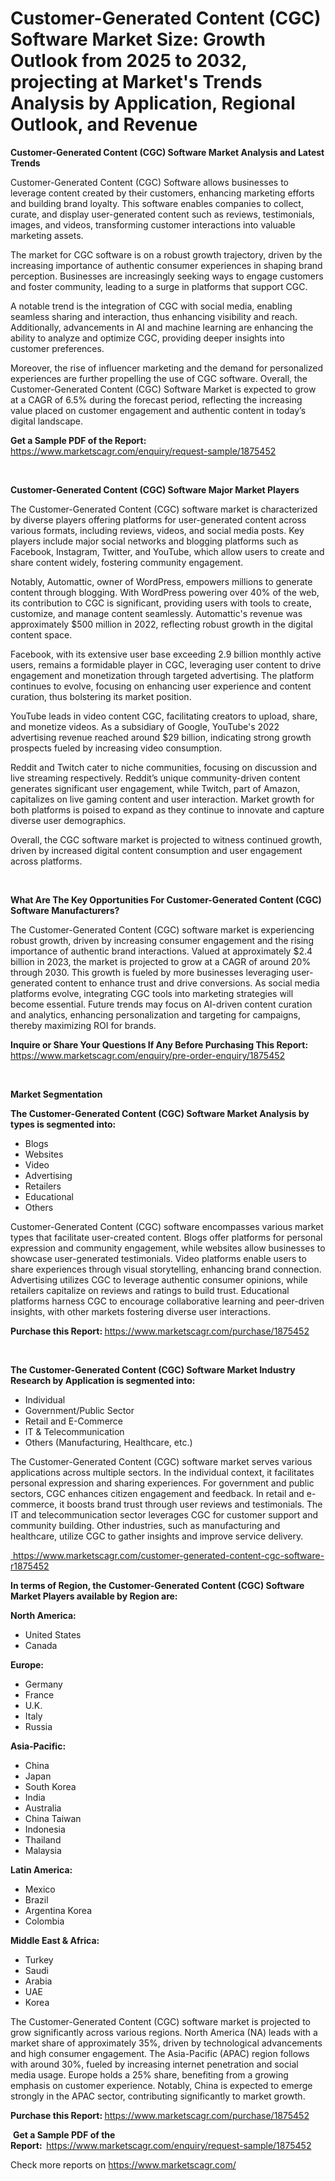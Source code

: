 <p><h1>Customer-Generated Content (CGC) Software Market Size: Growth Outlook from 2025 to 2032, projecting at Market's Trends Analysis by Application, Regional Outlook, and Revenue</h1></p><p><strong>Customer-Generated Content (CGC) Software Market Analysis and Latest Trends</strong></p>
<p><p>Customer-Generated Content (CGC) Software allows businesses to leverage content created by their customers, enhancing marketing efforts and building brand loyalty. This software enables companies to collect, curate, and display user-generated content such as reviews, testimonials, images, and videos, transforming customer interactions into valuable marketing assets. </p><p>The market for CGC software is on a robust growth trajectory, driven by the increasing importance of authentic consumer experiences in shaping brand perception. Businesses are increasingly seeking ways to engage customers and foster community, leading to a surge in platforms that support CGC. </p><p>A notable trend is the integration of CGC with social media, enabling seamless sharing and interaction, thus enhancing visibility and reach. Additionally, advancements in AI and machine learning are enhancing the ability to analyze and optimize CGC, providing deeper insights into customer preferences. </p><p>Moreover, the rise of influencer marketing and the demand for personalized experiences are further propelling the use of CGC software. Overall, the Customer-Generated Content (CGC) Software Market is expected to grow at a CAGR of 6.5% during the forecast period, reflecting the increasing value placed on customer engagement and authentic content in today’s digital landscape.</p></p>
<p><strong>Get a Sample PDF of the Report:&nbsp;</strong> <a href="https://www.marketscagr.com/enquiry/request-sample/1875452?utm_campaign=3440&utm_medium=2&utm_source=Github&utm_content=ia&utm_term=28032025&utm_id=customer-generated-content-cgc-software">https://www.marketscagr.com/enquiry/request-sample/1875452</a></p>
<p>&nbsp;</p>
<p><strong>Customer-Generated Content (CGC) Software Major Market Players</strong></p>
<p><p>The Customer-Generated Content (CGC) software market is characterized by diverse players offering platforms for user-generated content across various formats, including reviews, videos, and social media posts. Key players include major social networks and blogging platforms such as Facebook, Instagram, Twitter, and YouTube, which allow users to create and share content widely, fostering community engagement.</p><p>Notably, Automattic, owner of WordPress, empowers millions to generate content through blogging. With WordPress powering over 40% of the web, its contribution to CGC is significant, providing users with tools to create, customize, and manage content seamlessly. Automattic's revenue was approximately $500 million in 2022, reflecting robust growth in the digital content space.</p><p>Facebook, with its extensive user base exceeding 2.9 billion monthly active users, remains a formidable player in CGC, leveraging user content to drive engagement and monetization through targeted advertising. The platform continues to evolve, focusing on enhancing user experience and content curation, thus bolstering its market position.</p><p>YouTube leads in video content CGC, facilitating creators to upload, share, and monetize videos. As a subsidiary of Google, YouTube's 2022 advertising revenue reached around $29 billion, indicating strong growth prospects fueled by increasing video consumption.</p><p>Reddit and Twitch cater to niche communities, focusing on discussion and live streaming respectively. Reddit’s unique community-driven content generates significant user engagement, while Twitch, part of Amazon, capitalizes on live gaming content and user interaction. Market growth for both platforms is poised to expand as they continue to innovate and capture diverse user demographics.</p><p>Overall, the CGC software market is projected to witness continued growth, driven by increased digital content consumption and user engagement across platforms.</p></p>
<p>&nbsp;</p>
<p><strong>What Are The Key Opportunities For Customer-Generated Content (CGC) Software Manufacturers?</strong></p>
<p><p>The Customer-Generated Content (CGC) software market is experiencing robust growth, driven by increasing consumer engagement and the rising importance of authentic brand interactions. Valued at approximately $2.4 billion in 2023, the market is projected to grow at a CAGR of around 20% through 2030. This growth is fueled by more businesses leveraging user-generated content to enhance trust and drive conversions. As social media platforms evolve, integrating CGC tools into marketing strategies will become essential. Future trends may focus on AI-driven content curation and analytics, enhancing personalization and targeting for campaigns, thereby maximizing ROI for brands.</p></p>
<p><strong>Inquire or Share Your Questions If Any Before Purchasing This Report:</strong> <a href="https://www.marketscagr.com/enquiry/pre-order-enquiry/1875452?utm_campaign=3440&utm_medium=2&utm_source=Github&utm_content=ia&utm_term=28032025&utm_id=customer-generated-content-cgc-software">https://www.marketscagr.com/enquiry/pre-order-enquiry/1875452</a></p>
<p>&nbsp;</p>
<p><strong>Market Segmentation</strong></p>
<p><strong>The Customer-Generated Content (CGC) Software Market Analysis by types is segmented into:</strong></p>
<p><ul><li>Blogs</li><li>Websites</li><li>Video</li><li>Advertising</li><li>Retailers</li><li>Educational</li><li>Others</li></ul></p>
<p><p>Customer-Generated Content (CGC) software encompasses various market types that facilitate user-created content. Blogs offer platforms for personal expression and community engagement, while websites allow businesses to showcase user-generated testimonials. Video platforms enable users to share experiences through visual storytelling, enhancing brand connection. Advertising utilizes CGC to leverage authentic consumer opinions, while retailers capitalize on reviews and ratings to build trust. Educational platforms harness CGC to encourage collaborative learning and peer-driven insights, with other markets fostering diverse user interactions.</p></p>
<p><strong>Purchase this Report:&nbsp;</strong><a href="https://www.marketscagr.com/purchase/1875452?utm_campaign=3440&utm_medium=2&utm_source=Github&utm_content=ia&utm_term=28032025&utm_id=customer-generated-content-cgc-software">https://www.marketscagr.com/purchase/1875452</a></p>
<p>&nbsp;</p>
<p><strong>The Customer-Generated Content (CGC) Software Market Industry Research by Application is segmented into:</strong></p>
<p><ul><li>Individual</li><li>Government/Public Sector</li><li>Retail and E-Commerce</li><li>IT & Telecommunication</li><li>Others (Manufacturing, Healthcare, etc.)</li></ul></p>
<p><p>The Customer-Generated Content (CGC) software market serves various applications across multiple sectors. In the individual context, it facilitates personal expression and sharing experiences. For government and public sectors, CGC enhances citizen engagement and feedback. In retail and e-commerce, it boosts brand trust through user reviews and testimonials. The IT and telecommunication sector leverages CGC for customer support and community building. Other industries, such as manufacturing and healthcare, utilize CGC to gather insights and improve service delivery.</p></p>
<p><a href="https://www.marketscagr.com/customer-generated-content-cgc-software-r1875452?utm_campaign=3440&utm_medium=2&utm_source=Github&utm_content=ia&utm_term=28032025&utm_id=customer-generated-content-cgc-software">&nbsp;https://www.marketscagr.com/customer-generated-content-cgc-software-r1875452</a></p>
<p><strong>In terms of Region, the Customer-Generated Content (CGC) Software Market Players available by Region are:</strong></p>
<p>
    <p> <strong> North America: </strong>
        <ul>
            <li>United States</li>
            <li>Canada</li>
        </ul>
        </p> 
    <p> <strong> Europe: </strong>
        <ul>
            <li>Germany</li>
            <li>France</li>
            <li>U.K.</li>
            <li>Italy</li>
            <li>Russia</li>
        </ul>
        </p> 
    <p> <strong> Asia-Pacific: </strong>
        <ul>
            <li>China</li>
            <li>Japan</li>
            <li>South Korea</li>
            <li>India</li>
            <li>Australia</li>
            <li>China Taiwan</li>
            <li>Indonesia</li>
            <li>Thailand</li>
            <li>Malaysia</li>
        </ul>
        </p> 
    <p> <strong> Latin America: </strong>
        <ul>
            <li>Mexico</li>
            <li>Brazil</li>
            <li>Argentina Korea</li>
            <li>Colombia</li>
        </ul>
        </p> 
    <p> <strong> Middle East & Africa: </strong>
        <ul>
            <li>Turkey</li>
            <li>Saudi</li>
            <li>Arabia</li>
            <li>UAE</li>
            <li>Korea</li>
        </ul>
    </p>
    </p>
<p><p>The Customer-Generated Content (CGC) software market is projected to grow significantly across various regions. North America (NA) leads with a market share of approximately 35%, driven by technological advancements and high consumer engagement. The Asia-Pacific (APAC) region follows with around 30%, fueled by increasing internet penetration and social media usage. Europe holds a 25% share, benefiting from a growing emphasis on customer experience. Notably, China is expected to emerge strongly in the APAC sector, contributing significantly to market growth.</p></p>
<p><strong>Purchase this Report: </strong><a href="https://www.marketscagr.com/purchase/1875452?utm_campaign=3440&utm_medium=2&utm_source=Github&utm_content=ia&utm_term=28032025&utm_id=customer-generated-content-cgc-software">https://www.marketscagr.com/purchase/1875452</a></p>
<p>&nbsp;<strong>Get a Sample PDF of the Report:&nbsp;&nbsp;</strong><a href="https://www.marketscagr.com/enquiry/request-sample/1875452?utm_campaign=3440&utm_medium=2&utm_source=Github&utm_content=ia&utm_term=28032025&utm_id=customer-generated-content-cgc-software">https://www.marketscagr.com/enquiry/request-sample/1875452</a></p>
<p><strong></strong></p>
<p>Check more reports on <a href="https://www.marketscagr.com/?utm_campaign=3440&utm_medium=2&utm_source=Github&utm_content=ia&utm_term=28032025&utm_id=customer-generated-content-cgc-software">https://www.marketscagr.com/</a></p>